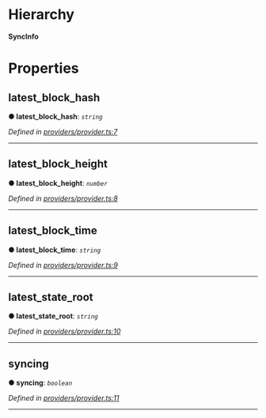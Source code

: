 

# Hierarchy

**SyncInfo**

# Properties

<a id="latest_block_hash"></a>

##  latest_block_hash

**● latest_block_hash**: *`string`*

*Defined in [providers/provider.ts:7](https://github.com/nearprotocol/nearlib/blob/e80e115/src.ts/providers/provider.ts#L7)*

___
<a id="latest_block_height"></a>

##  latest_block_height

**● latest_block_height**: *`number`*

*Defined in [providers/provider.ts:8](https://github.com/nearprotocol/nearlib/blob/e80e115/src.ts/providers/provider.ts#L8)*

___
<a id="latest_block_time"></a>

##  latest_block_time

**● latest_block_time**: *`string`*

*Defined in [providers/provider.ts:9](https://github.com/nearprotocol/nearlib/blob/e80e115/src.ts/providers/provider.ts#L9)*

___
<a id="latest_state_root"></a>

##  latest_state_root

**● latest_state_root**: *`string`*

*Defined in [providers/provider.ts:10](https://github.com/nearprotocol/nearlib/blob/e80e115/src.ts/providers/provider.ts#L10)*

___
<a id="syncing"></a>

##  syncing

**● syncing**: *`boolean`*

*Defined in [providers/provider.ts:11](https://github.com/nearprotocol/nearlib/blob/e80e115/src.ts/providers/provider.ts#L11)*

___

